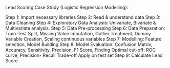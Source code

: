 Lead Scoring Case Study (Logistic Regression Modelling):

Step 1: Import necessary libraries
Step 2: Read & understand data
Step 3: Data Cleaning
Step 4: Exploratory Data Analysis: Univariate, Bivariate & Multivariate analysis.
Step 5: Data Pre-processing
Step 6: Data Preparation: Train-Test Split, Missing Value Imputation, Outlier Treatment, Dummy Variable Creation, Scaling continuous variables
Step 7: Modelling: Feature selection, Model Building
Step 8: Model Evaluation: Confusion Matrix, Accuracy, Sensitivity, Precision, F1 Score, 
        Finding Optimal cut-off: ROC curve, Precision- Recall Trade-off
        Apply on test set
Step 9: Calculate Lead Score
